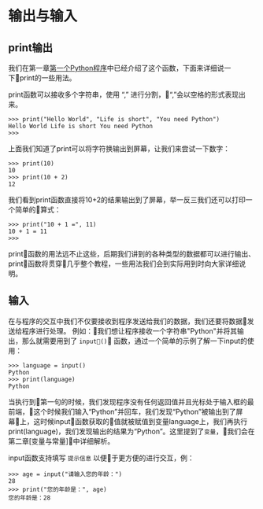 # 输出与输入

## print输出

我们在第一章[第一个Python程序](/ch1/first-program.md)中已经介绍了这个函数，下面来详细说一下print的一些用法。


print函数可以接收多个字符串，使用 “,” 进行分割，“,”会以空格的形式表现出来。

```
>>> print("Hello World", "Life is short", "You need Python")
Hello World Life is short You need Python
>>>
```

上面我们知道了print可以将字符换输出到屏幕，让我们来尝试一下数字：
```
>>> print(10)
10
>>> print(10 + 2)
12
```

我们看到print函数直接将10+2的结果输出到了屏幕，举一反三我们还可以打印一个简单的算式：
```
>>> print("10 + 1 =", 11)
10 + 1 = 11
>>>
```

print函数的用法远不止这些，后期我们讲到的各种类型的数据都可以进行输出、print函数将贯穿几乎整个教程，一些用法我们会到实际用到时向大家详细说明。

## 输入

在与程序的交互中我们不仅要接收到程序发送给我们的数据，我们还要将数据发送给程序进行处理。
例如：我们想让程序接收一个字符串"Python"并将其输出，那么就需要用到了 `input()` 函数，通过一个简单的示例了解一下input的使用：

```
>>> language = input()
Python
>>> print(language)
Python
```

当执行到第一句的时候，我们发现程序没有任何返回值并且光标处于输入框的最前端，这个时候我们输入“Python”并回车，我们发现“Python”被输出到了屏幕上，这时候input函数获取的值就被赋值到变量language上，我们再执行print(language)，我们发现输出的结果为“Python”。这里提到了`变量`，我们会在第二章[变量与常量]中详细解析。


input函数支持填写 `提示信息` 以便于更方便的进行交互，例：

```
>>> age = input("请输入您的年龄：")
28
>>> print("您的年龄是：", age)
您的年龄是：28
```
